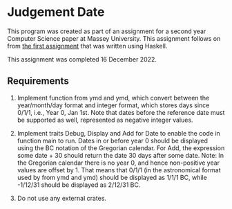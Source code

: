 # Judgement Date

This program was created as part of an assignment for a second year Computer Science paper at Massey University. This assignment follows on from [the first assignment](https://github.com/Jamelas/Change-Date) that was written using Haskell.

This assignment was completed 16 December 2022.

## Requirements

1. Implement function from ymd and ymd, which convert between the year/month/day format and integer
format, which stores days since 0/1/1, i.e., Year 0, Jan 1st. Note that dates before the reference date
must be supported as well, represented as negative integer values.

2. Implement traits Debug, Display and Add for Date to enable the code in function main to run. Dates
in or before year 0 should be displayed using the BC notation of the Gregorian calendar. For Add, the
expression some date + 30 should return the date 30 days after some date.
Note: In the Gregorian calendar there is no year 0, and hence non-positive year values are offset by 1.
That means that 0/1/1 (in the astronomical format used by from ymd and ymd) should be displayed as
1/1/1 BC, while -1/12/31 should be displayed as 2/12/31 BC.

3. Do not use any external crates.
